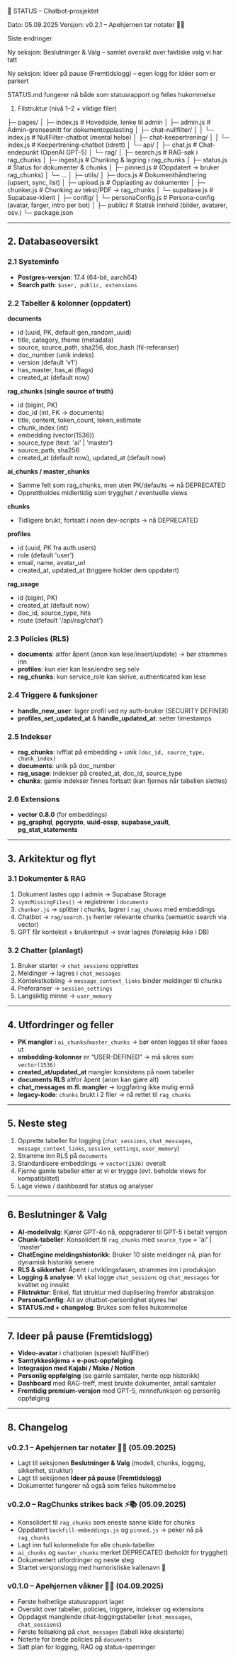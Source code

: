 🚀 STATUS – Chatbot-prosjektet

Dato: 05.09.2025
Versjon: v0.2.1 – Apehjernen tar notater 📓🐒

Siste endringer

Ny seksjon: Beslutninger & Valg – samlet oversikt over faktiske valg vi har tatt

Ny seksjon: Ideer på pause (Fremtidslogg) – egen logg for idéer som er parkert

STATUS.md fungerer nå både som statusrapport og felles hukommelse

1. Filstruktur (nivå 1–2 + viktige filer)

├─ pages/
│ ├─ index.js # Hovedside, lenke til admin
│ ├─ admin.js # Admin-grensesnitt for dokumentopplasting
│ ├─ chat-nullfilter/
│ │ └─ index.js # NullFilter-chatbot (mental helse)
│ ├─ chat-keepertrening/
│ │ └─ index.js # Keepertrening-chatbot (idrett)
│ └─ api/
│ ├─ chat.js # Chat-endepunkt (OpenAI GPT-5)
│ └─ rag/
│ ├─ search.js # RAG-søk i rag_chunks
│ ├─ ingest.js # Chunking & lagring i rag_chunks
│ ├─ status.js # Status for dokumenter & chunks
│ ├─ pinned.js # (Oppdatert → bruker rag_chunks)
│ └─ ...
│
├─ utils/
│ ├─ docs.js # Dokumenthåndtering (upsert, sync, list)
│ ├─ upload.js # Opplasting av dokumenter
│ ├─ chunker.js # Chunking av tekst/PDF → rag_chunks
│ └─ supabase.js # Supabase-klient
│
├─ config/
│ └─ personaConfig.js # Persona-config (avatar, farger, intro per bot)
│
├─ public/ # Statisk innhold (bilder, avatarer, osv.)
└─ package.json


---

## 2. Databaseoversikt

### 2.1 Systeminfo
- **Postgres-versjon**: 17.4 (64-bit, aarch64)  
- **Search path**: `$user, public, extensions`  

### 2.2 Tabeller & kolonner (oppdatert)

**documents**
- id (uuid, PK, default gen_random_uuid)  
- title, category, theme (metadata)  
- source, source_path, sha256, doc_hash (fil-referanser)  
- doc_number (unik indeks)  
- version (default 'v1')  
- has_master, has_ai (flags)  
- created_at (default now)  

**rag_chunks (single source of truth)**
- id (bigint, PK)  
- doc_id (int, FK → documents)  
- title, content, token_count, token_estimate  
- chunk_index (int)  
- embedding (vector(1536))  
- source_type (text: 'ai' | 'master')  
- source_path, sha256  
- created_at (default now), updated_at (default now)  

**ai_chunks / master_chunks**
- Samme felt som rag_chunks, men uten PK/defaults → nå DEPRECATED  
- Opprettholdes midlertidig som trygghet / eventuelle views  

**chunks**
- Tidligere brukt, fortsatt i noen dev-scripts → nå DEPRECATED  

**profiles**
- id (uuid, PK fra auth.users)  
- role (default 'user')  
- email, name, avatar_url  
- created_at, updated_at (triggere holder dem oppdatert)  

**rag_usage**
- id (bigint, PK)  
- created_at (default now)  
- doc_id, source_type, hits  
- route (default '/api/rag/chat')  

### 2.3 Policies (RLS)
- **documents**: altfor åpent (anon kan lese/insert/update) → bør strammes inn  
- **profiles**: kun eier kan lese/endre seg selv  
- **rag_chunks**: kun service_role kan skrive, authenticated kan lese  

### 2.4 Triggere & funksjoner
- **handle_new_user**: lager profil ved ny auth-bruker (SECURITY DEFINER)  
- **profiles_set_updated_at** & **handle_updated_at**: setter timestamps  

### 2.5 Indekser
- **rag_chunks**: ivfflat på embedding + unik `(doc_id, source_type, chunk_index)`  
- **documents**: unik på doc_number  
- **rag_usage**: indekser på created_at, doc_id, source_type  
- **chunks**: gamle indekser finnes fortsatt (kan fjernes når tabellen slettes)  

### 2.6 Extensions
- **vector 0.8.0** (for embeddings)  
- **pg_graphql**, **pgcrypto**, **uuid-ossp**, **supabase_vault**, **pg_stat_statements**  

---

## 3. Arkitektur og flyt

### 3.1 Dokumenter & RAG
1. Dokument lastes opp i admin → Supabase Storage  
2. `syncMissingFiles()` → registrerer i `documents`  
3. `chunker.js` → splitter i chunks, lagrer i `rag_chunks` med embeddings  
4. Chatbot → `rag/search.js` henter relevante chunks (semantic search via vector)  
5. GPT får kontekst + brukerinput → svar lagres (foreløpig ikke i DB)  

### 3.2 Chatter (planlagt)
1. Bruker starter → `chat_sessions` opprettes  
2. Meldinger → lagres i `chat_messages`  
3. Kontekstkobling → `message_context_links` binder meldinger til chunks  
4. Preferanser → `session_settings`  
5. Langsiktig minne → `user_memory`  

---

## 4. Utfordringer og feller
- **PK mangler** i `ai_chunks`/`master_chunks` → bør enten legges til eller fases ut  
- **embedding-kolonner** er “USER-DEFINED” → må sikres som `vector(1536)`  
- **created_at/updated_at** mangler konsistens på noen tabeller  
- **documents RLS** altfor åpent (anon kan gjøre alt)  
- **chat_messages m.fl. mangler** → loggføring ikke mulig ennå  
- **legacy-kode**: `chunks` brukt i 2 filer → nå rettet til `rag_chunks`  

---

## 5. Neste steg
1. Opprette tabeller for logging (`chat_sessions`, `chat_messages`, `message_context_links`, `session_settings`, `user_memory`)  
2. Stramme inn RLS på `documents`  
3. Standardisere embeddings → `vector(1536)` overalt  
4. Fjerne gamle tabeller etter at vi er trygge (evt. beholde views for kompatibilitet)  
5. Lage views / dashboard for status og analyser  

---

## 6. Beslutninger & Valg
- **AI-modellvalg**: Kjører GPT-4o nå, oppgraderer til GPT-5 i betalt versjon  
- **Chunk-tabeller**: Konsolidert til `rag_chunks` med `source_type` = 'ai' | 'master'  
- **ChatEngine meldingshistorikk**: Bruker 10 siste meldinger nå, plan for dynamisk historikk senere  
- **RLS & sikkerhet**: Åpent i utviklingsfasen, strammes inn i produksjon  
- **Logging & analyse**: Vi skal logge `chat_sessions` og `chat_messages` for kvalitet og innsikt  
- **Filstruktur**: Enkel, flat struktur med duplisering fremfor abstraksjon  
- **PersonaConfig**: Alt av chatbot-personlighet styres her  
- **STATUS.md + changelog**: Brukes som felles hukommelse  

---

## 7. Ideer på pause (Fremtidslogg)
- **Video-avatar** i chatboten (spesielt NullFilter)  
- **Samtykkeskjema + e-post-oppfølging**  
- **Integrasjon med Kajabi / Make / Notion**  
- **Personlig oppfølging** (se gamle samtaler, hente opp historikk)  
- **Dashboard** med RAG-treff, mest brukte dokumenter, antall samtaler  
- **Fremtidig premium-versjon** med GPT-5, minnefunksjon og personlig oppfølging  

---

## 8. Changelog

### v0.2.1 – Apehjernen tar notater 📓🐒 (05.09.2025)
- Lagt til seksjonen **Beslutninger & Valg** (modell, chunks, logging, sikkerhet, struktur)  
- Lagt til seksjonen **Ideer på pause (Fremtidslogg)**  
- Dokumentet fungerer nå også som felles hukommelse  

### v0.2.0 – RagChunks strikes back ⚡️📚 (05.09.2025)
- Konsolidert til `rag_chunks` som eneste sanne kilde for chunks  
- Oppdatert `backfill-embeddings.js` og `pinned.js` → peker nå på `rag_chunks`  
- Lagt inn full kolonneliste for alle chunk-tabeller  
- `ai_chunks` og `master_chunks` merket DEPRECATED (beholdt for trygghet)  
- Dokumentert utfordringer og neste steg  
- Startet versjonslogg med humoristiske kallenavn 🎉  

### v0.1.0 – Apehjernen våkner 🐒💡 (04.09.2025)
- Første helhetlige statusrapport laget  
- Oversikt over tabeller, policies, triggere, indekser og extensions  
- Oppdaget manglende chat-loggingstabeller (`chat_messages`, `chat_sessions`)  
- Første feilsøking på `chat_messages` (tabell ikke eksisterte)  
- Noterte for brede policies på `documents`  
- Satt plan for logging, RAG og status-spørringer  
